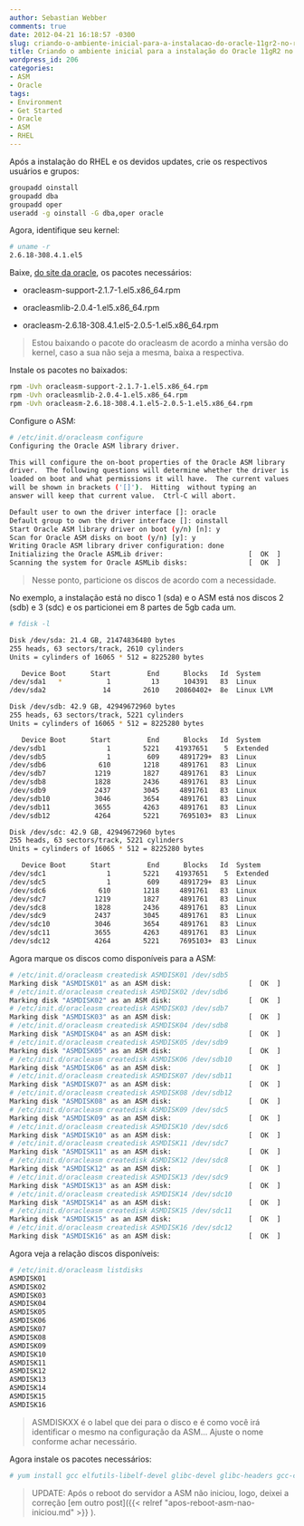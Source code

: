 ```yaml
---
author: Sebastian Webber
comments: true
date: 2012-04-21 16:18:57 -0300
slug: criando-o-ambiente-inicial-para-a-instalacao-do-oracle-11gr2-no-rhel-5
title: Criando o ambiente inicial para a instalação do Oracle 11gR2 no RHEL 5
wordpress_id: 206
categories:
- ASM
- Oracle
tags:
- Environment
- Get Started
- Oracle
- ASM
- RHEL
---
```


Após a instalação do RHEL e os devidos updates, crie os respectivos usuários e grupos:
```bash
groupadd oinstall
groupadd dba
groupadd oper
useradd -g oinstall -G dba,oper oracle
```

Agora, identifique seu kernel:
```bash
# uname -r
2.6.18-308.4.1.el5
```

Baixe, [do site da oracle](http://www.oracle.com/technetwork/server-storage/linux/downloads/rhel5-084877.html), os pacotes necessários:

  * oracleasm-support-2.1.7-1.el5.x86_64.rpm

	
  * oracleasmlib-2.0.4-1.el5.x86_64.rpm

	
  * oracleasm-2.6.18-308.4.1.el5-2.0.5-1.el5.x86_64.rpm




> Estou baixando o pacote do oracleasm de acordo a minha versão do kernel, caso a sua não seja a mesma, baixa a respectiva.


Instale os pacotes no baixados:

```bash
rpm -Uvh oracleasm-support-2.1.7-1.el5.x86_64.rpm
rpm -Uvh oracleasmlib-2.0.4-1.el5.x86_64.rpm
rpm -Uvh oracleasm-2.6.18-308.4.1.el5-2.0.5-1.el5.x86_64.rpm
```

Configure o ASM:

```bash
# /etc/init.d/oracleasm configure
Configuring the Oracle ASM library driver.

This will configure the on-boot properties of the Oracle ASM library
driver.  The following questions will determine whether the driver is
loaded on boot and what permissions it will have.  The current values
will be shown in brackets ('[]').  Hitting  without typing an
answer will keep that current value.  Ctrl-C will abort.

Default user to own the driver interface []: oracle
Default group to own the driver interface []: oinstall
Start Oracle ASM library driver on boot (y/n) [n]: y
Scan for Oracle ASM disks on boot (y/n) [y]: y
Writing Oracle ASM library driver configuration: done
Initializing the Oracle ASMLib driver:                     [  OK  ]
Scanning the system for Oracle ASMLib disks:               [  OK  ]
```


> Nesse ponto, particione os discos de acordo com a necessidade.


No exemplo, a instalação está no disco 1 (sda) e o ASM está nos discos 2 (sdb) e 3 (sdc) e os particionei em 8 partes de 5gb cada um.

```bash
# fdisk -l

Disk /dev/sda: 21.4 GB, 21474836480 bytes
255 heads, 63 sectors/track, 2610 cylinders
Units = cylinders of 16065 * 512 = 8225280 bytes

   Device Boot      Start         End      Blocks   Id  System
/dev/sda1   *           1          13      104391   83  Linux
/dev/sda2              14        2610    20860402+  8e  Linux LVM

Disk /dev/sdb: 42.9 GB, 42949672960 bytes
255 heads, 63 sectors/track, 5221 cylinders
Units = cylinders of 16065 * 512 = 8225280 bytes

   Device Boot      Start         End      Blocks   Id  System
/dev/sdb1               1        5221    41937651    5  Extended
/dev/sdb5               1         609     4891729+  83  Linux
/dev/sdb6             610        1218     4891761   83  Linux
/dev/sdb7            1219        1827     4891761   83  Linux
/dev/sdb8            1828        2436     4891761   83  Linux
/dev/sdb9            2437        3045     4891761   83  Linux
/dev/sdb10           3046        3654     4891761   83  Linux
/dev/sdb11           3655        4263     4891761   83  Linux
/dev/sdb12           4264        5221     7695103+  83  Linux

Disk /dev/sdc: 42.9 GB, 42949672960 bytes
255 heads, 63 sectors/track, 5221 cylinders
Units = cylinders of 16065 * 512 = 8225280 bytes

   Device Boot      Start         End      Blocks   Id  System
/dev/sdc1               1        5221    41937651    5  Extended
/dev/sdc5               1         609     4891729+  83  Linux
/dev/sdc6             610        1218     4891761   83  Linux
/dev/sdc7            1219        1827     4891761   83  Linux
/dev/sdc8            1828        2436     4891761   83  Linux
/dev/sdc9            2437        3045     4891761   83  Linux
/dev/sdc10           3046        3654     4891761   83  Linux
/dev/sdc11           3655        4263     4891761   83  Linux
/dev/sdc12           4264        5221     7695103+  83  Linux
```

Agora marque os discos como disponíveis para a ASM:

```bash
# /etc/init.d/oracleasm createdisk ASMDISK01 /dev/sdb5
Marking disk "ASMDISK01" as an ASM disk:                   [  OK  ]
# /etc/init.d/oracleasm createdisk ASMDISK02 /dev/sdb6
Marking disk "ASMDISK02" as an ASM disk:                   [  OK  ]
# /etc/init.d/oracleasm createdisk ASMDISK03 /dev/sdb7
Marking disk "ASMDISK03" as an ASM disk:                   [  OK  ]
# /etc/init.d/oracleasm createdisk ASMDISK04 /dev/sdb8
Marking disk "ASMDISK04" as an ASM disk:                   [  OK  ]
# /etc/init.d/oracleasm createdisk ASMDISK05 /dev/sdb9
Marking disk "ASMDISK05" as an ASM disk:                   [  OK  ]
# /etc/init.d/oracleasm createdisk ASMDISK06 /dev/sdb10
Marking disk "ASMDISK06" as an ASM disk:                   [  OK  ]
# /etc/init.d/oracleasm createdisk ASMDISK07 /dev/sdb11
Marking disk "ASMDISK07" as an ASM disk:                   [  OK  ]
# /etc/init.d/oracleasm createdisk ASMDISK08 /dev/sdb12
Marking disk "ASMDISK08" as an ASM disk:                   [  OK  ]
# /etc/init.d/oracleasm createdisk ASMDISK09 /dev/sdc5
Marking disk "ASMDISK09" as an ASM disk:                   [  OK  ]
# /etc/init.d/oracleasm createdisk ASMDISK10 /dev/sdc6
Marking disk "ASMDISK10" as an ASM disk:                   [  OK  ]
# /etc/init.d/oracleasm createdisk ASMDISK11 /dev/sdc7
Marking disk "ASMDISK11" as an ASM disk:                   [  OK  ]
# /etc/init.d/oracleasm createdisk ASMDISK12 /dev/sdc8
Marking disk "ASMDISK12" as an ASM disk:                   [  OK  ]
# /etc/init.d/oracleasm createdisk ASMDISK13 /dev/sdc9
Marking disk "ASMDISK13" as an ASM disk:                   [  OK  ]
# /etc/init.d/oracleasm createdisk ASMDISK14 /dev/sdc10
Marking disk "ASMDISK14" as an ASM disk:                   [  OK  ]
# /etc/init.d/oracleasm createdisk ASMDISK15 /dev/sdc11
Marking disk "ASMDISK15" as an ASM disk:                   [  OK  ]
# /etc/init.d/oracleasm createdisk ASMDISK16 /dev/sdc12
Marking disk "ASMDISK16" as an ASM disk:                   [  OK  ]
```

Agora veja a relação discos disponíveis:

```bash
# /etc/init.d/oracleasm listdisks
ASMDISK01
ASMDISK02
ASMDISK03
ASMDISK04
ASMDISK05
ASMDISK06
ASMDISK07
ASMDISK08
ASMDISK09
ASMDISK10
ASMDISK11
ASMDISK12
ASMDISK13
ASMDISK14
ASMDISK15
ASMDISK16
```


> ASMDISKXX é o label que dei para o disco e é como você irá identificar o mesmo na configuração da ASM... Ajuste o nome conforme achar necessário.


Agora instale os pacotes necessários:

```bash
# yum install gcc elfutils-libelf-devel glibc-devel glibc-headers gcc-c++ libaio-devel libstdc++-devel sysstat unixODBC unixODBC-devel
```

> UPDATE: Após o reboot do servidor a ASM não iniciou, logo, deixei a correção [em outro post]({{< relref "apos-reboot-asm-nao-iniciou.md" >}} ).